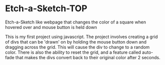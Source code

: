 # Etch-a-Sketch-TOP
Etch-a-Sketch like webpage that changes the color of a square when hovered over and mouse button is held down

This is my first project using javascript.  The project involves creating a grid of divs that can be 'drawn' on by holding the mouse button down and dragging across the grid.  This will cause the div to change to a random color.  There is also the ability to reset the grid, and a feature called auto-fade that makes the divs convert back to their original color after 2 seconds.